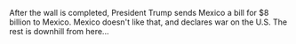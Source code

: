 After the wall is completed, President Trump sends Mexico a bill for $8 billion to Mexico.
Mexico doesn't like that, and declares war on the U.S.
The rest is downhill from here...